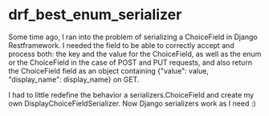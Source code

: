 # drf_best_enum_serializer

Some time ago, I ran into the problem of serializing a ChoiceField in Django Restframework.
I needed the field to be able to correctly accept and process both: the key and the value for the ChoiceField, as well as the enum or the ChoiceField in the case of POST and PUT requests, and also return the ChoiceField field as an object containing {"value": value, "display_name": display_name} on GET.

I had to little redefine the behavior a serializers.ChoiceField and create my own DisplayChoiceFieldSerializer. Now Django serializers work as I need :)
